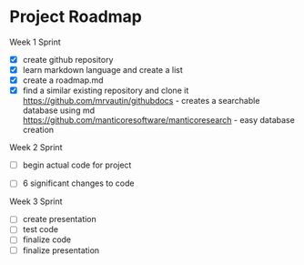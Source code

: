 # Project Roadmap 
Week 1 Sprint
- [x] create github repository
- [x] learn markdown language and create a list
- [x] create a roadmap.md
- [x] find a similar existing repository and clone it
https://github.com/mrvautin/githubdocs - creates a searchable database using md
https://github.com/manticoresoftware/manticoresearch - easy database creation

Week 2 Sprint
- [ ] begin actual code for project 
- [ ] 6 significant changes to code 


Week 3 Sprint
- [ ] create presentation
- [ ] test code 
- [ ] finalize code
- [ ] finalize presentation
